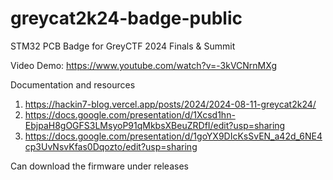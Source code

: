 # greycat2k24-badge-public
STM32 PCB Badge for GreyCTF 2024 Finals &amp; Summit

Video Demo: https://www.youtube.com/watch?v=-3kVCNrnMXg

Documentation and resources
1. https://hackin7-blog.vercel.app/posts/2024/2024-08-11-greycat2k24/
2. https://docs.google.com/presentation/d/1Xcsd1hn-EbjpaH8gOGFS3LMsyoP91qMkbsXBeuZRDfI/edit?usp=sharing
3. https://docs.google.com/presentation/d/1goYX9DIcKsSvEN_a42d_6NE4cp3UvNsvKfas0Dqozto/edit?usp=sharing

Can download the firmware under releases
